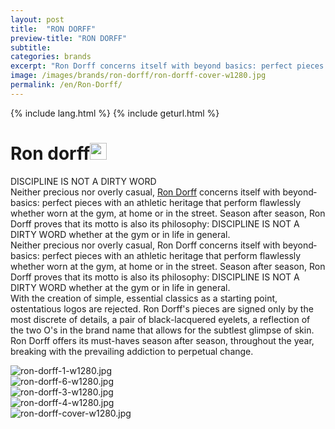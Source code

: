 ```yaml
---
layout: post
title:  "RON DORFF"
preview-title: "RON DORFF"
subtitle:
categories: brands
excerpt: "Ron Dorff concerns itself with beyond­ basics: perfect pieces with an athletic heritage that perform flawlessly whether worn at the gym, at home or in the street" 
image: /images/brands/ron-dorff/ron-dorff-cover-w1280.jpg
permalink: /en/Ron-Dorff/
---
```

{% include lang.html %}
{% include geturl.html %}
<div class="dark-grey-bg">
    <div class="container">
        <div class="row">
            <div class="col section ft-white ft-300">
                <h1 class="white-color">Ron dorff<img class="space" src="{{ '/assets/images/aquarius.png' | prepend: SourceUrl }}" width="27"></h1>
                <p>DISCIPLINE IS NOT A DIRTY WORD<br>
                Neither precious nor overly casual, <a class="red ft-400" href="https://instagram.com/rondorff?utm_source=ig_profile_share&igshid=anr0cd49f5fq/" target="_blank">Ron Dorff</a> concerns itself with beyond­ basics: perfect pieces with an athletic heritage that perform flawlessly whether worn at the gym, at home or in the street. Season after season, Ron Dorff proves that its motto is also its philosophy: DISCIPLINE IS NOT A DIRTY WORD whether at the gym or in life in general.<br>
                Neither precious nor overly casual, Ron Dorff concerns itself with beyond­basics: perfect pieces with an athletic heritage that perform flawlessly whether worn at the gym, at home or in the street. Season after season, Ron Dorff proves that its motto is also its philosophy: DISCIPLINE IS NOT A DIRTY WORD whether at the gym or in life in general.<br>
                With the creation of simple, essential classics as a starting point, ostentatious logos are rejected. Ron Dorff's pieces are signed only by the most discrete of details, a pair of black-lacquered eyelets, a reflection of the two O's in the brand name that allows for the subtlest glimpse of skin.<br>
                Ron Dorff offers its must-haves season after season, throughout the year, breaking with the prevailing addiction to perpetual change.</p>  
            </div>
        </div>
    </div>
    <div class="post-gallery">
        <div class="container">
            <div class="row">
                <div class="col-md-6">
                    <img src="{{ '/images/brands/ron-dorff/ron-dorff-1-w1280.jpg' | prepend: SourceUrl }}" alt="ron-dorff-1-w1280.jpg">
                </div>
                <div class="col-md-6">
                    <img src="{{ '/images/brands/ron-dorff/ron-dorff-6-w1280.jpg' | prepend: SourceUrl }}" alt="ron-dorff-6-w1280.jpg">
                </div>
            </div>
            <div class="row">
                <div class="col">
                    <img src="{{ '/images/brands/ron-dorff/ron-dorff-3-w1280.jpg' | prepend: SourceUrl }}" alt="ron-dorff-3-w1280.jpg">
                </div>
            </div>
            <div class="row">
                <div class="col-md-6">
                    <img src="{{ '/images/brands/ron-dorff/ron-dorff-4-w1280.jpg' | prepend: SourceUrl }}" alt="ron-dorff-4-w1280.jpg">
                </div>
                <div class="col-md-6">
                    <img src="{{ '/images/brands/ron-dorff/ron-dorff-cover-w1280.jpg' | prepend: SourceUrl }}" alt="ron-dorff-cover-w1280.jpg">
                </div>
            </div>
        </div>
    </div>
</div>